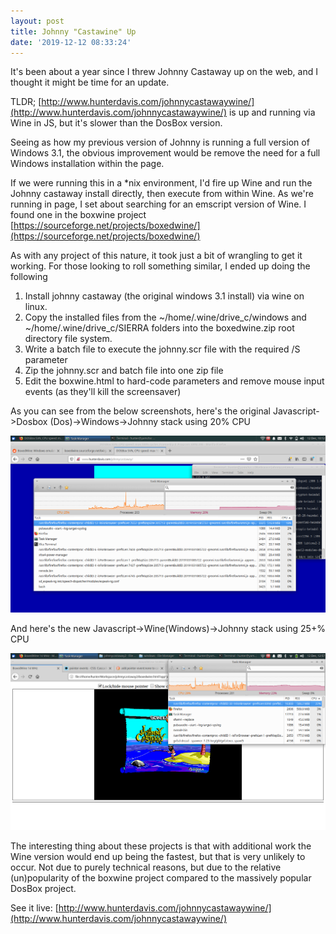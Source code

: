 ```yaml
---
layout: post
title: Johnny "Castawine" Up
date: '2019-12-12 08:33:24'
---
```



It's been about a year since I threw Johnny Castaway up on the web, and I thought it might be time for an update.  

TLDR; [http://www.hunterdavis.com/johnnycastawaywine/](http://www.hunterdavis.com/johnnycastawaywine/) is up and running via Wine in JS, but it's slower than the DosBox version.

Seeing as how my previous version of Johnny is running a full version of Windows 3.1, the obvious improvement would be remove the need for a full Windows installation within the page. 

If we were running this in a *nix environment, I'd fire up Wine and run the Johnny castaway install directly, then execute from within Wine.  As we're running in page, I set about searching for an emscript version of Wine.  I found one in the boxwine project [https://sourceforge.net/projects/boxedwine/](https://sourceforge.net/projects/boxedwine/)

As with any project of this nature, it took just a bit of wrangling to get it working.  For those looking to roll something similar, I ended up doing the following

1. Install johnny castaway (the original windows 3.1 install) via wine on linux. 
2. Copy the installed files from the ~/home/.wine/drive_c/windows and ~/home/.wine/drive_c/SIERRA folders into the boxedwine.zip root directory file system. 
3. Write a batch file to execute the johnny.scr file with the required /S parameter
4. Zip the johnny.scr and batch file into one zip file
5. Edit the boxwine.html to hard-code parameters and remove mouse input events (as they'll kill the screensaver)

As you can see from the below screenshots, here's the original Javascript->Dosbox (Dos)->Windows->Johnny stack using 20% CPU


![](https://github.com/huntergdavis/huntergdavis.github.io/raw/master/content/images/2019/johnny_dosbox_20_percent.png)

And here's the new Javascript->Wine(Windows)->Johnny stack using 25+% CPU

![](https://github.com/huntergdavis/huntergdavis.github.io/raw/master/content/images/2019/johnny_boxedwine_25_percent.png)

The interesting thing about these projects is that with additional work the Wine version would end up being the fastest, but that is very unlikely to occur.  Not due to purely technical reasons, but due to the relative (un)popularity of the boxwine project compared to the massively popular DosBox project.  

See it live:
[http://www.hunterdavis.com/johnnycastawaywine/](http://www.hunterdavis.com/johnnycastawaywine/)
